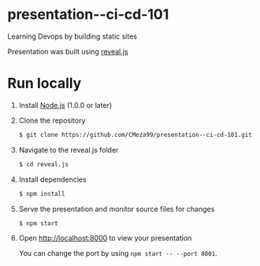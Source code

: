 # presentation--ci-cd-101
Learning Devops by building static sites

Presentation was built using [reveal.js](https://github.com/hakimel/reveal.js/)

# Run locally
1. Install [Node.js](http://nodejs.org/) (1.0.0 or later)

1. Clone the repository
   ```sh
   $ git clone https://github.com/CMeza99/presentation--ci-cd-101.git
   ```

1. Navigate to the reveal.js folder
   ```sh
   $ cd reveal.js
   ```

1. Install dependencies
   ```sh
   $ npm install
   ```

1. Serve the presentation and monitor source files for changes
   ```sh
   $ npm start
   ```

1. Open <http://localhost:8000> to view your presentation

   You can change the port by using `npm start -- --port 8001`.
